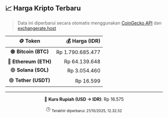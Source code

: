 

<!-- HARGA_KRIPTO -->
## 📈 Harga Kripto Terbaru

> Data ini diperbarui secara otomatis menggunakan [CoinGecko API](https://www.coingecko.com/) dan [exchangerate.host](https://exchangerate.host/)

<div align="center">

| 🪙 Token | 💰 Harga (IDR) |
|:------:|---------------:|
| 🟠 **Bitcoin (BTC)**   | Rp 1.790.685.477 |
| 🔵 **Ethereum (ETH)**  | Rp 64.139.648 |
| 🟣 **Solana (SOL)**    | Rp 3.054.460 |
| 🟢 **Tether (USDT)**   | Rp 16.599 |

---

💱 **Kurs Rupiah (USD → IDR)**: Rp 16.575

🕒 <sub>Terakhir diperbarui: 21/10/2025, 12.32.52</sub>

</div>
<!-- /HARGA_KRIPTO -->